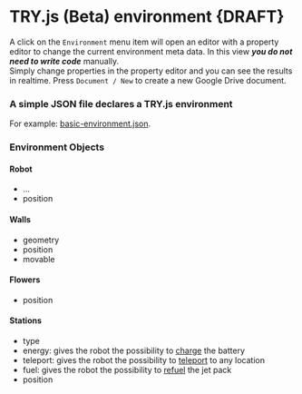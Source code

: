 # TRY.js (Beta) environment {DRAFT}

A click on the ```Environment``` menu item will open an editor with a property editor to change the current environment meta data. In this view ***you do not need to write code*** manually.  
Simply change properties in the property editor and you can see the results in realtime.
Press `Document / New` to create a new Google Drive document.  

### A simple JSON file declares a TRY.js environment
For example: [basic-environment.json](https://github.com/s-a/examples.try.js/blob/master/first%20steps/basic-environment.json).

### Environment Objects

#### Robot
 - ...
 - position

#### Walls
 - geometry
 - position
 - movable

#### Flowers
 - position

#### Stations
 - type
  - energy: gives the robot the possibility to [charge](robot.MD#robotcharge) the battery
  - teleport: gives the robot the possibility to [teleport](robot.MD#robotteleport) to any location 
  - fuel: gives the robot the possibility to [refuel](robot.MD#robotrefuel) the jet pack
 - position
